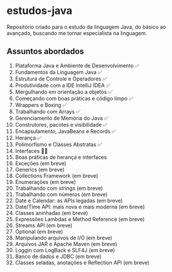 # estudos-java

Repositório criado para o estudo da linguagem Java, do básico ao avançado, buscando me tornar especialista na linguagem.

## Assuntos abordados

1. Plataforma Java e Ambiente de Desenvolvimento ✅
2. Fundamentos da Linguagem Java ✅
3. Estrutura de Controle e Operadores ✅
4. Produtividade com a IDE IntelliJ IDEA ✅
5. Mergulhando em orientação a objetos ✅
6. Começando com boas práticas e código limpo ✅
7. Wrappers e Boxing ✅
8. Trabalhando com Arrays ✅
9. Gerenciamento de Memória do Java ✅
10. Construtores, pacotes e visibilidade ✅
11. Encapsulamento, JavaBeans e Records ✅
12. Herança ✅
13. Polimorfismo e Classes Abstratas ✅
14. Interfaces ✍🏻
15. Boas práticas de herança e interfaces
16. Exceções (em breve)
17. Generics (em breve)
18. Collections Framework (em breve)
19. Enumerações (em breve)
20. Trabalhando com strings (em breve)
21. Trabalhando com números (em breve)
22. Date e Calendar: as APIs legadas  (em breve)
23. Date/Time API: mais nova e mais moderna (em breve)
24. Classes aninhadas (em breve)
25. Expressões Lambdas e Method Reference (em breve)
26. Streams API (em breve)
27. Optional (em breve)
28. Manipulando arquivos de I/O (em breve)
29. Arquivos JAR e Apache Maven (em breve)
30. Loggin com LogBack e SLF4J (em breve)
31. Banco de dados e JDBC (em breve)
32. Classes seladas, anotações e Reflection API (em breve)